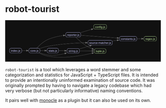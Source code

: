 # robot-tourist

![dependencies via madge](./graph.svg)

`robot-tourist` is a tool which leverages a word stemmer and some categorization and statistics for JavaScript + TypeScript files. It is intended to provide an intentionally uninformed examination of source code. It was originally prompted by having to navigate a legacy codebase which had very verbose (but not particularly informative) naming conventions.

It pairs well with [monocle](https://github.com/brekk/monoculture/blob/main/packages/monocle) as a plugin but it can also be used on its own.
